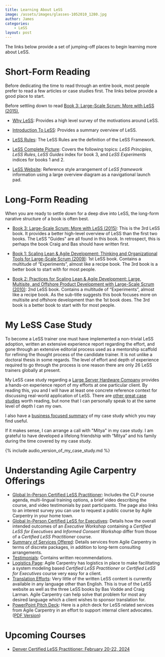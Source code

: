 ```yaml
---
title: Learning About LeSS
image: /assets/images/glasses-1052010_1280.jpg
author: James
categories:
    - LeSS
layout: post
---
```


The links below provide a set of jumping-off places to begin learning more about LeSS.


# Short-Form Reading

Before dedicating the time to read through an entire book, most people prefer to read a few articles or case studies first. The links below provide a good place to start.

Before settling down to read [Book 3: Large-Scale Scrum: More with LeSS  (2015)](https://www.amazon.com/Large-Scale-Scrum-More-Craig-Larman/dp/0321985710), 

* [Why LeSS](https://less.works/less/framework/why-less): Provides a high level survey of the motivations around LeSS.

* [Introduction To LeSS](https://less.works/less/framework/introduction): Provides a summary overview of LeSS.

* [LeSS Rules](https://less.works/less/rules): The LeSS Rules are the definition of the LeSS Framework.

* [LeSS Complete Picture](https://less.works/resources/LeSS-complete-picture.pdf): Covers the following topics: _LeSS Principles_, _LeSS Rules_, _LeSS Guides_ index for book 3, and _LeSS Experiments_ indices for books 1 and 2.

* [LeSS Website](https://less.works/):
Reference style arrangement of _LeSS framework_ information using a large overview diagram as a navigational launch pad.

# Long-Form Reading

When you are ready to settle down for a deep dive into LeSS, the long-form narative structure of a book is often best.

* [Book 3: Large-Scale Scrum: More with LeSS  (2015)](https://www.amazon.com/Large-Scale-Scrum-More-Craig-Larman/dp/0321985710):
This is the 3rd LeSS book. It provides a better high-level overview of LeSS than the first two books. The LeSS "Guides" are all found in this book. In retrospect, this is perhaps the book Craig and Bas should have written first.

* [Book 1: Scaling Lean & Agile Development: Thinking and Organizational Tools for Large-Scale Scrum (2009)](https://www.amazon.com/Scaling-Lean-Agile-Development-Organizational/dp/0321480961):
1st LeSS book. Contains a multitude of “Experiments”, almost like a recipe book. The 3rd book is a better book to start with for most people.

* [Book 2: Practices for Scaling Lean & Agile Development: Large, Multisite, and Offshore Product Development with Large-Scale Scrum (2010)](https://www.amazon.com/Practices-Scaling-Lean-Agile-Development/dp/0321636406):
2nd LeSS book. Contains a multitude of “Experiments”, almost like a recipe book. As the sub-title suggests this book focuses more on multisite and offshore development than the 1st book does. The 3rd book is a better book to start with for most people.

# My LeSS Case Study

To become a LeSS trainer one must have implemented a non-trivial LeSS adoption, written an extensive experience report regarding the effort, and gone through an extensive editorial process used as a mentorship scaffold for refining the thought process of the candidate trainer. It is not unlike a doctoral thesis in some regards. The level of effort and depth of experience required to go through the process is one reason there are only 26 LeSS trainers globally at present.

My LeSS case study regarding a [Large Server Hardware Company](https://less.works/case-studies/large-server-hardware-company) provides a hands-on experience report of my efforts at one particular client. By reading this, you and I will have at least one concrete reference context for discussing real-world application of LeSS. There are [other great case studies](https://less.works/case-studies) worth reading, but none that I can personally speak to at the same level of depth I can my own.

I also have a [business focused summary]({{site.baseurl}}/blog/business-summary-of-case-study/) of my case study which you may find useful.

If it makes sense, I can arrange a call with "Mitya" in my case study. I am grateful to  have developed a lifelong friendship with “Mitya” and his family during the time covered by my case study.

{% include audio_version_of_my_case_study.md %}

# Understanding Agile Carpentry Offerings

* [Global In-Person Certified LeSS Practitioner]({{site.baseurl}}/clp/global/): Includes the CLP course agenda, multi-lingual training options, a brief video describing the course, and video testimonials by past participants. The page also links to an interest survey you can use to request a public course by Agile Carpentry in your home town.
* [Global In-Person Certified LeSS for Executives]({{site.baseurl}}/cle/global/): Details how the overall intended outcomes of an _Executive Workshop_ containing a _Certified LeSS for Executives_ and _Informed Consent Workshop_ differ from those of a _Certified LeSS Practitioner_ course.
* [Summary of Services Offered]({{site.baseurl}}/services/): Details services from Agile Carpentry in terms of discrete packages, in addition to long-term consulting arrangements.
* [Testimonials]({{site.baseurl}}/testimonials): Contains written recommendations.
* [Logistics Page]({{site.baseurl}}/clp/logistics/): Agile Carpentry has logistics in place to make facilitating a system modeling based _Certified LeSS Practitioner_ or _Certified LeSS for Executives_ course very easy for a client.
* [Translation Efforts]({{site.baseurl}}/blog/less-in-arabic/): Very little of the written LeSS content is currently available in any language other than English. This is true of the LeSS website as well as the three LeSS books by Bas Vodde and Craig Larman. Agile Carpentry can help solve that problem for most any desired language which a client wishes to sponsor translation for.
* [PowerPoint Pitch Deck]({{site.baseurl}}/assets/pdfs/PitchDeckGeneric.pptx): Here is a pitch deck for LeSS related services from Agile Carpentry in an effort to support internal client advocates. ([PDF Version]({{site.baseurl}}/assets/pdfs/PitchDeckGeneric.pdf))

# Upcoming Courses

* [Denver Certified LeSS Practitioner: February 20-22, 2024]({{site.url}}{{site.baseurl}}/clp/denver_early_2024/)



